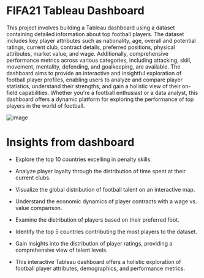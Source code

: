 # FIFA21 Tableau Dashboard

This project involves building a Tableau dashboard using a dataset containing detailed information about top football players. The dataset includes key player attributes such as nationality, age, overall and potential ratings, current club, contract details, preferred positions, physical attributes, market value, and wage. Additionally, comprehensive performance metrics across various categories, including attacking, skill, movement, mentality, defending, and goalkeeping, are available. The dashboard aims to provide an interactive and insightful exploration of football player profiles, enabling users to analyze and compare player statistics, understand their strengths, and gain a holistic view of their on-field capabilities. Whether you're a football enthusiast or a data analyst, this dashboard offers a dynamic platform for exploring the performance of top players in the world of football.

![image](https://github.com/Drashti199801/FIFA-Analysis-Tableau-/assets/156224544/0e07ed83-a66d-4a32-aeae-dda524227b10)

# Insights from dashboard

   - Explore the top 10 countries excelling in penalty skills.
  
   - Analyze player loyalty through the distribution of time spent at their current clubs.
  
   - Visualize the global distribution of football talent on an interactive map.
  
   - Understand the economic dynamics of player contracts with a wage vs. value comparison.
  
   - Examine the distribution of players based on their preferred foot.
  
   - Identify the top 5 countries contributing the most players to the dataset.
  
   - Gain insights into the distribution of player ratings, providing a comprehensive view of talent levels.
  
   - This interactive Tableau dashboard offers a holistic exploration of football player attributes, demographics, and performance metrics.

